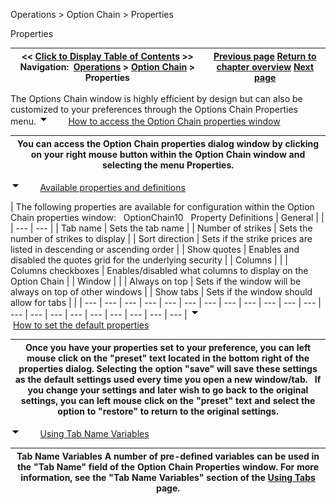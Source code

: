 ﻿
Operations \> Option Chain \> Properties

Properties

| \<\< [Click to Display Table of Contents](properties_option_chain.md) \>\> **Navigation:**     [Operations](operations-1.md) \> [Option Chain](option-chain-1.md) \> Properties | [Previous page](submitting_orders_option_chain-1.md) [Return to chapter overview](option-chain-1.md) [Next page](order_entry-1.md) |
| --- | --- |
The Options Chain window is highly efficient by design but can also be customized to your preferences through the Options Chain Properties menu.
![tog_minus](tog_minus-1.gif)        [How to access the Option Chain properties window](javascript:HMToggle('toggle','HowtoaccesstheOptionChainpropertieswindow','HowtoaccesstheOptionChainpropertieswindow_ICON'))

| You can access the Option Chain properties dialog window by clicking on your right mouse button within the Option Chain window and selecting the menu Properties. |
| --- |
![tog_minus](tog_minus-1.gif)        [Available properties and definitions](javascript:HMToggle('toggle','AvailablePropertiesAndDefinitions','AvailablePropertiesAndDefinitions_ICON'))

| The following properties are available for configuration within the Option Chain properties window:   OptionChain10   Property Definitions   | General | | | --- | --- | | Tab name | Sets the tab name | | Number of strikes | Sets the number of strikes to display | | Sort direction | Sets if the strike prices are listed in descending or ascending order | | Show quotes | Enables and disabled the quotes grid for the underlying security | | Columns | | | Columns checkboxes | Enables/disabled what columns to display on the Option Chain | | Window | | | Always on top | Sets if the window will be always on top of other windows | | Show tabs | Sets if the window should allow for tabs | |
| --- | --- | --- | --- | --- | --- | --- | --- | --- | --- | --- | --- | --- | --- | --- | --- | --- | --- | --- | --- | --- |
![tog_minus](tog_minus-1.gif)        [How to set the default properties](javascript:HMToggle('toggle','HowToSetTheDefaultProperties','HowToSetTheDefaultProperties_ICON'))

| Once you have your properties set to your preference, you can left mouse click on the "preset" text located in the bottom right of the properties dialog. Selecting the option "save" will save these settings as the default settings used every time you open a new window/tab.   If you change your settings and later wish to go back to the original settings, you can left mouse click on the "preset" text and select the option to "restore" to return to the original settings. |
| --- |
![tog_minus](tog_minus-1.gif)        [Using Tab Name Variables](javascript:HMToggle('toggle','UsingTabNameVariables','UsingTabNameVariables_ICON'))

| Tab Name Variables A number of pre\-defined variables can be used in the "Tab Name" field of the Option Chain Properties window. For more information, see the "Tab Name Variables" section of the [Using Tabs](using_tabs-1.md) page. |
| --- |

